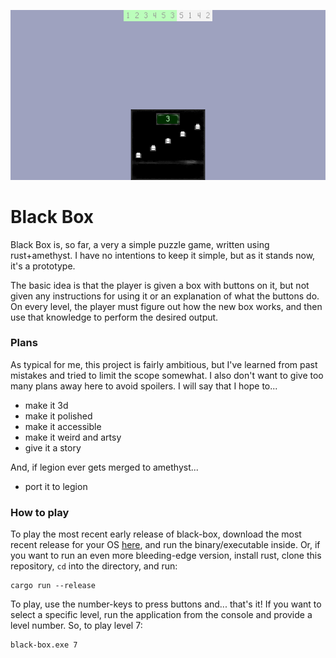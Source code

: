 ![Screenshot](repo/screenshot.png)

# Black Box
Black Box is, so far, a very a simple puzzle game, written using rust+amethyst.
I have no intentions to keep it simple, but as it stands now, it's a prototype.

The basic idea is that the player is given a box with buttons on it, but not
given any instructions for using it or an explanation of what the buttons do.
On every level, the player must figure out how the new box works, and then use
that knowledge to perform the desired output.

### Plans
As typical for me, this project is fairly ambitious, but I've learned from past
mistakes and tried to limit the scope somewhat.
I also don't want to give too many plans away here to avoid spoilers.
I will say that I hope to...
- make it 3d
- make it polished
- make it accessible
- make it weird and artsy
- give it a story

And, if legion ever gets merged to amethyst...
- port it to legion

### How to play
To play the most recent early release of black-box, download the most recent
release for your OS [here](https://github.com/Trouv/black-box/releases), and
run the binary/executable inside.
Or, if you want to run an even more bleeding-edge version, install rust, clone
this repository, `cd` into the directory, and run:
```
cargo run --release
```

To play, use the number-keys to press buttons and... that's it!
If you want to select a specific level, run the application from the console
and provide a level number. So, to play level 7: 
```
black-box.exe 7
```
